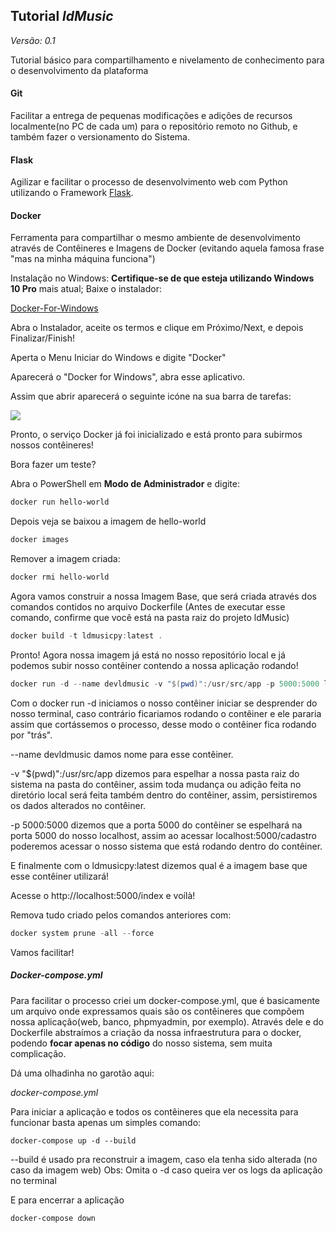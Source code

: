## Tutorial *ldMusic*

*Versão: 0.1*

Tutorial básico para compartilhamento e nivelamento de conhecimento para o desenvolvimento da plataforma

#### **Git**

Facilitar a entrega de pequenas modificações e adições de recursos localmente(no PC de cada um) para o repositório remoto no Github, e também fazer o versionamento do Sistema.

#### **Flask**

Agilizar e facilitar o processo de desenvolvimento  web com Python utilizando o Framework [Flask](https://flask-ptbr.readthedocs.io/en/latest/).

#### **Docker**

Ferramenta para compartilhar o mesmo ambiente de desenvolvimento através de Contêineres e Imagens de Docker (evitando aquela famosa frase "mas na minha máquina funciona")

Instalação no Windows: **Certifique-se de que esteja utilizando Windows 10 Pro** mais atual;
Baixe o instalador:

[Docker-For-Windows](https://download.docker.com/win/stable/Docker%20for%20Windows%20Installer.exe)

Abra o Instalador, aceite os termos e clique em Próximo/Next, e depois Finalizar/Finish!

Aperta o Menu Iniciar do Windows e digite "Docker"

Aparecerá o "Docker for Windows", abra esse aplicativo.

Assim que abrir aparecerá o seguinte icóne na sua barra de tarefas: 

![](https://blog.umbler.com/wp-content/uploads/2017/12/whale-taskbar-circle.png)

Pronto, o serviço Docker já foi inicializado e está pronto para subirmos nossos contêineres!

Bora fazer um teste?

Abra o PowerShell em **Modo de Administrador** e digite:

```powershell
docker run hello-world
```

Depois veja se baixou a imagem de hello-world

```powershell
docker images
```
Remover a imagem criada:

```powershell
docker rmi hello-world
```

Agora vamos construir a nossa Imagem Base, que será criada através dos comandos contidos no arquivo Dockerfile
(Antes de executar esse comando, confirme que você está na pasta raiz do projeto ldMusic)
```powershell
docker build -t ldmusicpy:latest .
```
Pronto! Agora nossa imagem já está no nosso repositório local e já podemos subir nosso contêiner contendo a nossa aplicação rodando!

```powershell
docker run -d --name devldmusic -v "$(pwd)":/usr/src/app -p 5000:5000 ldmusicpy:latest
```
Com o docker run -d iniciamos o nosso contêiner iniciar se desprender do nosso terminal, caso contrário ficariamos rodando o contêiner e ele pararia assim que cortássemos o processo, desse modo o contêiner fica rodando por "trás".

--name devldmusic damos nome para esse contêiner. 

-v "$(pwd)":/usr/src/app dizemos para espelhar a nossa pasta raiz do sistema na pasta do contêiner, assim toda mudança ou adição feita no diretório local será feita também dentro do contêiner, assim, persistiremos os dados alterados no contêiner.

-p 5000:5000 dizemos que a porta 5000 do contêiner se espelhará na porta 5000 do nosso localhost, assim ao acessar localhost:5000/cadastro poderemos acessar o nosso sistema que está rodando dentro do contêiner.

E finalmente com o ldmusicpy:latest dizemos qual é a imagem base que esse contêiner utilizará!

Acesse o http://localhost:5000/index e voílà!

Remova tudo criado pelos comandos anteriores com:

```powershell
docker system prune -all --force
```
Vamos facilitar!

##### Docker-compose.yml

Para facilitar o processo criei um docker-compose.yml, que é basicamente um arquivo onde expressamos quais são os contêineres que compõem nossa aplicação(web, banco, phpmyadmin, por exemplo). Através dele e do Dockerfile abstraímos a criação da nossa infraestrutura para o docker, podendo **focar apenas no código** do nosso sistema, sem muita complicação.

Dá uma olhadinha no garotão aqui: 

*docker-compose.yml*

Para iniciar a aplicação e todos os contêineres que ela necessita para funcionar basta apenas um simples comando:

``docker-compose up -d --build``

--build é usado pra reconstruir a imagem, caso ela tenha sido alterada (no caso da imagem web)
Obs: Omita o -d caso queira ver os logs da aplicação no terminal

E para encerrar a aplicação

``docker-compose down``
